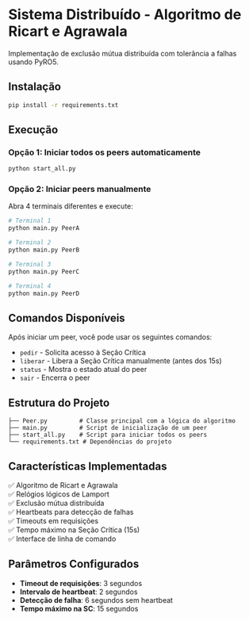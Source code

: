 # Sistema Distribuído - Algoritmo de Ricart e Agrawala

Implementação de exclusão mútua distribuída com tolerância a falhas usando PyRO5.

## Instalação

```bash
pip install -r requirements.txt
```

## Execução

### Opção 1: Iniciar todos os peers automaticamente

```bash
python start_all.py
```

### Opção 2: Iniciar peers manualmente

Abra 4 terminais diferentes e execute:

```bash
# Terminal 1
python main.py PeerA

# Terminal 2
python main.py PeerB

# Terminal 3
python main.py PeerC

# Terminal 4
python main.py PeerD
```

## Comandos Disponíveis

Após iniciar um peer, você pode usar os seguintes comandos:

- `pedir` - Solicita acesso à Seção Crítica
- `liberar` - Libera a Seção Crítica manualmente (antes dos 15s)
- `status` - Mostra o estado atual do peer
- `sair` - Encerra o peer

## Estrutura do Projeto

```
├── Peer.py         # Classe principal com a lógica do algoritmo
├── main.py         # Script de inicialização de um peer
├── start_all.py    # Script para iniciar todos os peers
└── requirements.txt # Dependências do projeto
```

## Características Implementadas

✅ Algoritmo de Ricart e Agrawala  
✅ Relógios lógicos de Lamport  
✅ Exclusão mútua distribuída  
✅ Heartbeats para detecção de falhas  
✅ Timeouts em requisições  
✅ Tempo máximo na Seção Crítica (15s)  
✅ Interface de linha de comando  

## Parâmetros Configurados

- **Timeout de requisições**: 3 segundos
- **Intervalo de heartbeat**: 2 segundos
- **Detecção de falha**: 6 segundos sem heartbeat
- **Tempo máximo na SC**: 15 segundos